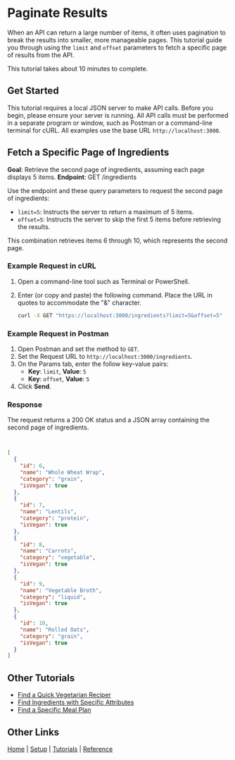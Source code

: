 # Paginate Results

When an API can return a large number of items, it often uses pagination to break the results into smaller, more manageable pages. This tutorial guide you through using the `limit` and `offset` parameters to fetch a specific page of results from the API.

This tutorial takes about 10 minutes to complete.

## Get Started

This tutorial requires a local JSON server to make API calls. Before you begin, please ensure your server is running. All API calls must be performed in a separate program or window, such as Postman or a command-line terminal for cURL. All examples use the base URL `http://localhost:3000`.

## Fetch a Specific Page of Ingredients

**Goal**: Retrieve the second page of ingredients, assuming each page displays 5 items.
**Endpoint**: GET /ingredients

Use the endpoint and these query parameters to request the second page of ingredients:

* `limit=5`: Instructs the server to return a maximum of 5 items.
* `offset=5`: Instructs the server to skip the first 5 items before retrieving the results.

This combination retrieves items 6 through 10, which represents the second page.

### Example Request in cURL

1. Open a command-line tool such as Terminal or PowerShell.
2. Enter (or copy and paste) the following command. Place the URL in quotes to accommodate the "&" character.

    ```Bash
    curl -X GET "https://localhost:3000/ingredients?limit=5&offset=5"
    ```

### Example Request in Postman

1. Open Postman and set the method to `GET`.
2. Set the Request URL to `http://localhost:3000/ingredients`.
3. On the Params tab, enter the follow key-value pairs:
    * **Key**: `limit`, **Value**: `5`
    * **Key**: `offset`, **Value**: `5`
4. Click **Send**.

### Response

The request returns a 200 OK status and a JSON array containing the second page of ingredients.

```JSON


[
  {
    "id": 6,
    "name": "Whole Wheat Wrap",
    "category": "grain",
    "isVegan": true
  },
  {
    "id": 7,
    "name": "Lentils",
    "category": "protein",
    "isVegan": true
  },
  {
    "id": 8,
    "name": "Carrots",
    "category": "vegetable",
    "isVegan": true
  },
  {
    "id": 9,
    "name": "Vegetable Broth",
    "category": "liquid",
    "isVegan": true
  },
  {
    "id": 10,
    "name": "Rolled Oats",
    "category": "grain",
    "isVegan": true
  }
]
```

## Other Tutorials

* [Find a Quick Vegetarian Reciper](tut-get-recipe-diet-time.md)
* [Find Ingredients with Specific Attributes](tut-get-ingredients-vegan-protein.md)
* [Find a Specific Meal Plan](tut-get-plan-diet-duration.md)

## Other Links

[Home](../index.md) | [Setup](../mmprefland.md) | [Tutorials](../mmtutorial.md) | [Reference](../mmref.md)
